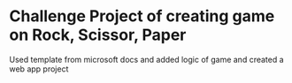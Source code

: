 # Challenge Project of creating game on Rock, Scissor, Paper
Used template from microsoft docs and added logic of game and created a web app project
